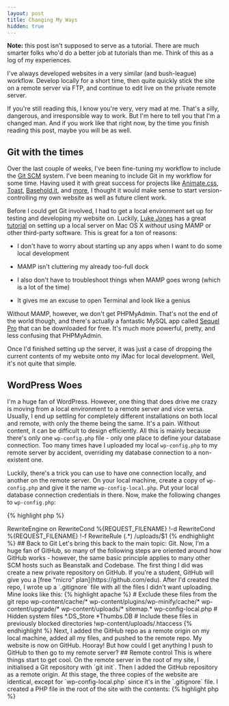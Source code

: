 ```yaml
---
layout: post
title: Changing My Ways
hidden: true
---
```


**Note:** this post isn't supposed to serve as a tutorial. There are much smarter folks who'd do a better job at tutorials than me. Think of this as a log of my experiences.

I've always developed websites in a very similar (and bush-league) workflow. Develop locally for a short time, then quite quickly stick the site on a remote server via FTP, and continue to edit live on the private remote server.

If you're still reading this, I know you're very, very mad at me. That's a silly, dangerous, and irresponsible way to work. But I'm here to tell you that I'm a changed man. And if you work like that right now, by the time you finish reading this post, maybe you will be as well. <!-- more -->



## Git with the times


Over the last couple of weeks, I've been fine-tuning my workflow to include the [Git SCM](http://git-scm.com) system. I've been meaning to include Git in my workflow for some time. Having used it with great success for projects like [Animate.css](http://daneden.me/animate), [Toast](http://daneden.me/toast), [Basehold.it](http://basehold.it), and [more](http://github.com/daneden), I thought it would make sense to start version-controlling my own website as well as future client work.

Before I could get Git involved, I had to get a local environment set up for testing and developing my website on. Luckily, [Luke Jones](https://twitter.com/lukejones) has a great [tutorial](http://www.lukejones.me/articles/set-up-a-local-server-on-os-x/) on setting up a local server on Mac OS X _without_ using MAMP or other third-party software. This is great for a ton of reasons:





  * I don't have to worry about starting up any apps when I want to do some local development


  * MAMP isn't cluttering my already too-full dock


  * I also don't have to troubleshoot things when MAMP goes wrong (which is a lot of the time)


  * It gives me an excuse to open Terminal and look like a genius



Without MAMP, however, we don't get PHPMyAdmin. That's not the end of the world though, and there's actually a fantastic MySQL app called [Sequel Pro](http://www.sequelpro.com) that can be downloaded for free. It's much more powerful, pretty, and less confusing that PHPMyAdmin.

Once I'd finished setting up the server, it was just a case of dropping the current contents of my website onto my iMac for local development. Well, it's not quite that simple.



## WordPress Woes


I'm a huge fan of WordPress. However, one thing that does drive me crazy is moving from a local environment to a remote server and vice versa. Usually, I end up settling for completely different installations on both local and remote, with only the theme being the same. It's a pain. Without content, it can be difficult to design efficiently. All this is mainly because there's only one `wp-config.php` file - only one place to define your database connection. Too many times have I uploaded my local `wp-config.php` to my remote server by accident, overriding my database connection to a non-existent one.

Luckily, there's a trick you can use to have one connection locally, and another on the remote server. On your local machine, create a copy of `wp-config.php` and give it the name `wp-config-local.php`. Put your local database connection credentials in there. Now, make the following changes to `wp-config.php`:


{% highlight php %}
<?php
if ( file_exists( dirname( __FILE__ ) . '/wp-config-local.php' ) ) {
    require_once dirname(__FILE__) . '/wp-config-local.php';
} else {
    /* Put your remote/original wp-config here */
}
{% endhighlight %}


Then, when you upload your site back to the remote server, just be sure not to include `wp-config-local.php`. Neat, right?

One last thing to do on our local environment. We don't want to download all the uploaded media, so we should request it from the production server. To do that, we need a `.htaccess` file inside `/wp-content/uploads/` that looks like this:


{% highlight apache %}
# Attempt to load files from production if they're not in our local version
<IfModule mod_rewrite.c>
  RewriteEngine on
  RewriteCond %{REQUEST_FILENAME} !-d
  RewriteCond %{REQUEST_FILENAME} !-f
  RewriteRule (.*) /uploads/$1
</IfModule>
{% endhighlight %}




## Back to Git


Let's bring this back to the main topic: Git. Now, I'm a huge fan of GitHub, so many of the following steps are oriented around how GitHub works - however, the same basic principle applies to many other SCM hosts such as Beanstalk and Codebase.

The first thing I did was create a new private repository on GitHub. If you're a student, GitHub will give you a [free "micro" plan](https://github.com/edu). After I'd created the repo, I wrote up a `.gitignore` file with all the files I didn't want uploading. Mine looks like this:


{% highlight apache %}
# Exclude these files from the git repo
wp-content/cache/*
wp-content/plugins/wp-minify/cache/*
wp-content/upgrade/*
wp-content/uploads/*
sitemap.*
wp-config-local.php

# Hidden system files
*.DS_Store
*Thumbs.DB

# Include these files in previously blocked directories
!wp-content/uploads/.htaccess
{% endhighlight %}


Next, I added the GitHub repo as a remote origin on my local machine, added all my files, and pushed to the remote repo. My website is now on GitHub. Hooray! But how could I get anything I push to GitHub to then go to my remote server?



## Remote control


This is where things start to get cool. On the remote server in the root of my site, I initialised a Git repository with `git init`. Then I added the GitHub repository as a remote origin. At this stage, the three copies of the website are identical, except for `wp-config-local.php` since it's in the `.gitignore` file.

I created a PHP file in the root of the site with the contents:


{% highlight php %}
<?php `git pull`;
{% endhighlight %}


While those look like single quotes, they're actually backticks. This tells the server to execute the contents as if they were entered on a command line. The final step was to point to this PHP script as a WebHook URL in the repository settings on GitHub.

That URL is hit every time you push to the repository, meaning any updates I make on my local machine are pushed to GitHub, then immediately pulled onto my live server.

Pretty. Freakin'. Awesome.



## Wrapping Up


I'm sure there are better tutorials on all this, and almost certainly smarter ways of doing it, but I'm just glad I'm no longer working with FTP. I'm working on implementing this workflow with many of my existing web projects, and with future projects too. Hopefully this was of some use to some people - I'd love to hear your thoughts.
